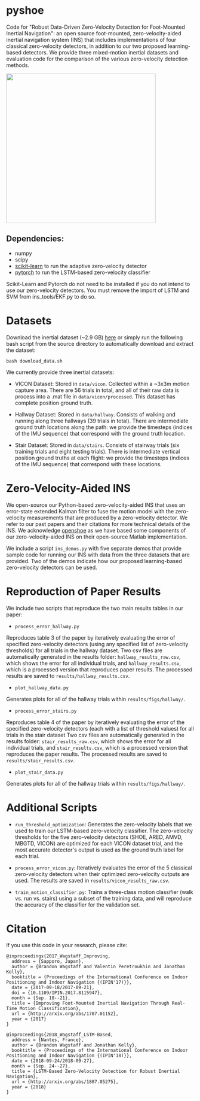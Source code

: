 # pyshoe
Code for "Robust Data-Driven Zero-Velocity Detection for Foot-Mounted Inertial Navigation": an open source foot-mounted, zero-velocity-aided inertial navigation system (INS) that includes implementations of four classical zero-velocity detectors, in addition to our two proposed learning-based detectors. We provide three mixed-motion inertial datasets and evaluation code for the comparison of the various zero-velocity detection methods.

<img src="https://github.com/utiasSTARS/pyshoe/blob/master/main_figure.png" width="400px"/>

## Dependencies:
* numpy
* scipy 
* [scikit-learn](https://scikit-learn.org/stable/) to run the adaptive zero-velocity detector
* [pytorch](https://pytorch.org/) to run the LSTM-based zero-velocity classifier

Scikit-Learn and Pytorch do not need to be installed if you do not intend to use our zero-velocity detectors.  You must remove the import of LSTM and SVM from ins_tools/EKF.py to do so.

# Datasets

Download the inertial dataset (~2.9 GB) [here](https://drive.google.com/open?id=1eMjS3DCNwnkbHXt9knmGAcLB8CI4G27h) or simply run the following bash script from the source directory to automatically download and extract the dataset:

```
bash download_data.sh
```
We currently provide three inertial datasets: 

* VICON Dataset: Stored in `data/vicon`.  Collected within a ~3x3m motion capture area.  There are 56 trials in total, and all of their raw data is process into a .mat file in `data/vicon/processed`. This dataset has complete position ground truth. 

* Hallway Dataset: Stored in `data/hallway`.  Consists of walking and running along three hallways (39 trials in total).  There are intermediate ground truth locations along the path: we provide the timesteps (indices of the IMU sequence) that correspond with the ground truth location. 

* Stair Dataset: Stored in `data/stairs`.  Consists of stairway trials (six training trials and eight testing trials).  There is intermediate vertical position ground truths at each flight: we provide the timesteps (indices of the IMU sequence) that correspond with these locations.

# Zero-Velocity-Aided INS
We open-source our Python-based zero-velocity-aided INS that uses an error-state extended Kalman filter to fuse the motion model with the zero-velocity measurements that are produced by a zero-velocity detector.  We refer to our past papers and their citations for more technical details of the INS. We acknowledge [openshoe](http://www.openshoe.org/) as we have based some components of our zero-velocity-aided INS on their open-source Matlab implementation.

We include a script `ins_demos.py` with five separate demos that provide sample code for running our INS with data from the three datasets that are provided. Two of the demos indicate how our proposed learning-based zero-velocity detectors can be used.

# Reproduction of Paper Results
We include two scripts that reproduce the two main results tables in our paper:

* `process_error_hallway.py` 

Reproduces table 3 of the paper by iteratively evaluating the error of specified zero-velocity detectors (using any specified list of zero-velocity thresholds) for all trials in the hallway dataset. Two csv files are automatically generated in the results folder: `hallway_results_raw.csv`, which shows the error for all individual trials, and `hallway_results.csv`, which is a processed version that reproduces paper results. The processed results are saved to `results/hallway_results.csv`.

* `plot_hallway_data.py` 

Generates plots for all of the hallway trials within `results/figs/hallway/`.

* `process_error_stairs.py`

Reproduces table 4 of the paper by iteratively evaluating the error of the specified zero-velocity detectors (each with a list of threshold values) for all trials in the stair dataset Two csv files are automatically generated in the results folder: `stair_results_raw.csv`, which shows the error for all individual trials, and `stair_results.csv`, which is a processed version that reproduces the paper results. The processed results are saved to `results/stair_results.csv`. 

* `plot_stair_data.py` 

Generates plots for all of the hallway trials within `results/figs/hallway/`.

# Additional Scripts
* `run_threshold_optimization`: Generates the zero-velocity labels that we used to train our LSTM-based zero-velocity classifier. The zero-velocity thresholds for the five zero-velocity detectors (SHOE, ARED, AMVD, MBGTD, VICON) are optimized for each VICON dataset trial, and the most accurate detector's output is used as the ground truth label for each trial.

* `process_error_vicon.py`: Iteratively evaluates the error of the 5 classical zero-velocity detectors when their optimized zero-velocity outputs are used.  The results are saved in `results/vicon_results_raw.csv`. 

* `train_motion_classifier.py`: Trains a three-class motion classifier (walk vs. run vs. stairs) using a subset of the training data, and will reproduce the accuracy of the classifier for the validation set.

# Citation
If you use this code in your research, please cite:
```
@inproceedings{2017_Wagstaff_Improving,
  address = {Sapporo, Japan},
  author = {Brandon Wagstaff and Valentin Peretroukhin and Jonathan Kelly},
  booktitle = {Proceedings of the International Conference on Indoor Positioning and Indoor Navigation {(IPIN'17)}},
  date = {2017-09-18/2017-09-21},
  doi = {10.1109/IPIN.2017.8115947},
  month = {Sep. 18--21},
  title = {Improving Foot-Mounted Inertial Navigation Through Real-Time Motion Classification},
  url = {http://arxiv.org/abs/1707.01152},
  year = {2017}
}
```
```
@inproceedings{2018_Wagstaff_LSTM-Based,
  address = {Nantes, France},
  author = {Brandon Wagstaff and Jonathan Kelly},
  booktitle = {Proceedings of the International Conference on Indoor Positioning and Indoor Navigation {(IPIN'18)}},
  date = {2018-09-24/2018-09-27},
  month = {Sep. 24--27},
  title = {LSTM-Based Zero-Velocity Detection for Robust Inertial Navigation},
  url = {http://arxiv.org/abs/1807.05275},
  year = {2018}
}
```
